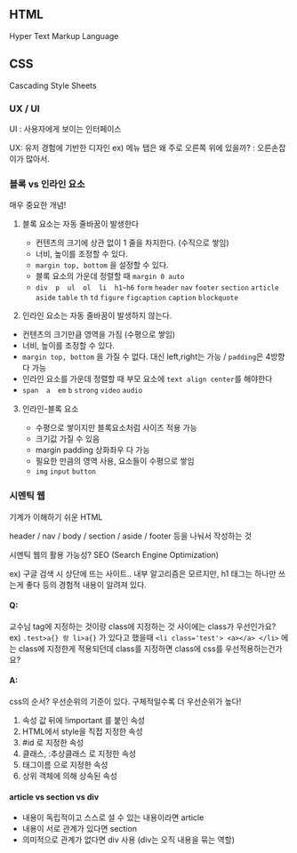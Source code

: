 ## HTML

Hyper Text Markup Language

## CSS

Cascading Style Sheets

### UX / UI

UI : 사용자에게 보이는 인터페이스

UX: 유저 경험에 기반한 디자인 ex) 메뉴 탭은 왜 주로 오른쪽 위에 있을까? : 오른손잡이가 많아서.

###  **블록 vs 인라인 요소**

매우 중요한 개념!

1. 블록 요소는 자동 줄바꿈이 발생한다

   * 컨텐츠의 크기에 상관 없이 1 줄을 차지한다. (수직으로 쌓임)
   * 너비, 높이를 조정할 수 있다.
   * `margin top, bottom` 을 설정할 수 있다.
   *  블록 요소의 가운데 정렬할 때 `margin 0 auto`
   * `div`　`p`　`ul`　`ol`　`li`　`h1~h6` `form` `header` `nav` `footer` `section` `article` `aside` `table` `th` `td` `figure` `figcaption` `caption` `blockquote` 

2.  인라인 요소는 자동 줄바꿈이 발생하지 않는다.

   * 컨텐츠의 크기만큼 영역을 가짐 (수평으로 쌓임)
   * 너비, 높이를 조정할 수 있다.
   * `margin top, bottom` 을 가질 수 없다. 대신 left,right는 가능 / `padding`은 4방향 다 가능
   *  인라인 요소를 가운데 정렬할 때 부모 요소에 `text align center`를 해야한다
   * `span`　`a`　`em` `b` `strong` `video` `audio`

3. 인라인-블록 요소

   * 수평으로 쌓이지만 블록요소처럼 사이즈 적용 가능
   * 크기값 가질 수 있음
   * margin padding 상화좌우 다 가능

   - 필요한 만큼의 영역 사용, 요소들이 수평으로 쌓임
   - `img` `input` `button` 

### 시멘틱 웹

기계가 이해하기 쉬운 HTML

header / nav / body / section / aside / footer 등을 나눠서 작성하는 것

시멘틱 웹의 활용 가능성? SEO (Search Engine Optimization)

ex) 구글 검색 시 상단에 뜨는 사이트.. 내부 알고리즘은 모르지만, h1 태그는 하나만 쓰는게 좋다 등의 경험적 내용이 알려져 있다.

#### Q:

 교수님 tag에 지정하는 것이랑 class에 지정하는 것 사이에는 class가 우선인가요? 
ex) `.test>a{} 랑 li>a{}` 가 있다고 했을때
`<li class='test'> <a></a> </li>`
에는 class에 지정한게 적용되던데 class를 지정하면 class에 css를 우선적용하는건가요?

#### A:

 css의 순서?
우선순위의 기준이 있다. 구체적일수록 더 우선순위가 높다!

1. 속성 값 뒤에 !important 를 붙인 속성
2. HTML에서 style을 직접 지정한 속성 
3. #id 로 지정한 속성 
4. 클래스, :추상클래스 로 지정한 속성
5. 태그이름 으로 지정한 속성 
6. 상위 객체에 의해 상속된 속성

 

#### article vs section vs div

* 내용이 독립적이고 스스로 설 수 있는 내용이라면 article
* 내용이 서로 관계가 있다면 section
* 의미적으로 관계가 없다면 div 사용 (div는 오직 내용을 묶는 역할)
